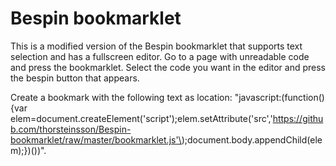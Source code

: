 Bespin bookmarklet
==================

This is a modified version of the Bespin bookmarklet that supports text selection and has a fullscreen editor.
Go to a page with unreadable code and press the bookmarklet. Select the code you want in the editor and press the bespin button that appears.

Create a bookmark with the following text as location: "javascript:(function(\){var elem=document.createElement('script'\);elem.setAttribute('src','https://github.com/thorsteinsson/Bespin-bookmarklet/raw/master/bookmarklet.js'\);document.body.appendChild(elem\);}\)(\))".